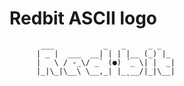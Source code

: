 # Redbit ASCII logo

```
       ___           _   _     _ _   
      | _ |  ___  __| | | |__ (_) |_ 
      |   \ / -_\/ _` (●) ´_ \| |  _|
      |_|\_|\__\ \__,_| |_˛__/|_|\__|

```
